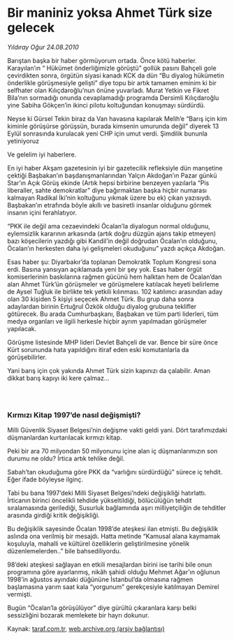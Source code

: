 # Bir maniniz yoksa Ahmet Türk size gelecek

*Yıldıray Oğur 24.08.2010*

<div class="yazi"><p>Barıştan başka bir haber görmüyorum ortada. Önce kötü haberler. Karayılan’ın “ Hükümet önderliğimizle görüştü” gollük pasını Bahçeli gole çevirdikten sonra, örgütün siyasi kanadı KCK da dün “Bu diyalog hükümetin önderlikle görüşmesiyle gelişti” diye topu bir artık tamamen eminim ki bir selfhater olan Kılıçdaroğlu’nun önüne yuvarladı. Murat Yetkin ve Fikret Bila’nın sormadığı onunda cevaplamadığı programda Dersimli Kılıçdaroğlu yine Sabiha Gökçen’in ikinci pilotu koltuğundan konuşmayı sürdürdü.</p>
<p>Neyse ki Gürsel Tekin biraz da Van havasına kapılarak Melih’e “Barış için kim kiminle görüşürse görüşsün, burada kimsenin umurunda değil” diyerek 13 Eylül sonrasında kurulacak yeni CHP için umut verdi. Şimdilik bununla yetiniyoruz</p>
<p>Ve gelelim iyi haberlere.</p>
<p>En iyi haber Akşam gazetesinin iyi bir gazetecilik refleksiyle dün manşetine çektiği Başbakan’ın başdanışmanlarından Yalçın Akdoğan’ın Pazar günkü Star’ın Açık Görüş ekinde (Artık hepsi birbirine benzeyen yazılarla “Pis liberaller, sahte demokratlar” diye bağırmaktan başka hiçbir numarası kalmayan Radikal İki’nin koltuğunu yıkmak üzere bu ek) çıkan yazısıydı. Başbakan’ın etrafında böyle akıllı ve basiretli insanlar olduğunu görmek insanın içini ferahlatıyor.</p>
<p>“PKK ile değil ama cezaevindeki Öcalan’la diyalogun normal olduğunu, eylemsizlik kararının arkasında (artık doğru düzgün ajans takip etmeyen) bazı köşecilerin yazdığı gibi Kandil’in değil doğrudan Öcalan’ın olduğunu, Öcalan’ın herkesten daha iyi gelişmeleri okuduğunu” yazdı açıkça Akdoğan.</p>
<p>Esas haber şu: Diyarbakır’da toplanan Demokratik Toplum Kongresi sona erdi. Basına yansıyan açıklamada yeni bir şey yok. Esas haber örgüt komiserlerinin baskılarına rağmen gücünü hem halktan hem de Öcalan’dan alan Ahmet Türk’ün görüşmeler ve görüşmelere katılacak heyeti belirleme de Aysel Tuğluk ile birlikte tek yetkili kılınması. 102 katılımcı arasından aday olan 30 kişiden 5 kişiyi seçecek Ahmet Türk. Bu grup daha sonra adaylardan birinin Ertuğrul Özkök olduğu diyalog grubuna teklifler götürecek. Bu arada Cumhurbaşkanı, Başbakan ve tüm parti liderleri, tüm medya organları ve ilgili herkesle hiçbir ayrım yapılmadan görüşmeler yapılacak.</p>
<p>Görüşme listesinde MHP lideri Devlet Bahçeli de var. Bence bir süre önce Kürt sorununda hata yapıldığını itiraf eden eski komutanlarla da görüşebilirler.</p>
<p>Yani barış için çok yakında Ahmet Türk sizin kapınızı da çalabilir. Aman dikkat barış kapıyı iki kere çalmaz...</p>
<h3> </h3>
<h3>Kırmızı Kitap 1997’de nasıl değişmişti?</h3>
<p>Milli Güvenlik Siyaset Belgesi’nin değişme vakti geldi yani. Dört tarafımızdaki düşmanlardan kurtarılacak kırmızı kitap.</p>
<p>Peki bir ara 70 milyondan 50 milyonunu içine alan iç düşmanlarımızın son durumu ne oldu? İrtica artık tehlike değil.</p>
<p>Sabah’tan okuduğuma göre PKK da “varlığını sürdürdüğü” sürece iç tehdit. Eğer ifade böyleyse ilginç.</p>
<p>Tabi bu bana 1997’deki Milli Siyaset Belgesi’ndeki değişikliği hatırlattı. İrticanın birinci öncelikli tehdide yükseltildiği, bölücülüğün tehdit sıralamasında gerilediği, Susurluk bağlamında aşırı milliyetçiliğin de tehditler arasında girdiği kritik değişikliği.</p>
<p>Bu değişiklik sayesinde Öcalan 1998’de ateşkesi ilan etmişti. Bu değişiklik aslında ona verilmiş bir mesajdı. Hatta metinde “Kamusal alana kaymamak koşuluyla, mahalli ve kültürel özelliklerin geliştirilmesine yönelik düzenlemelerden..” bile bahsediliyordu.</p>
<p>98’deki ateşkesi sağlayan en etkili mesajlardan birini ise tarihi bile onun programına göre ayarlanmış, nikâh şahidi olduğu Mehmet Ağar’ın oğlunun 1998’in ağustos ayındaki düğününe İstanbul’da olmasına rağmen başlamasına yarım saat kala “yorgunum” gerekçesiyle katılmayan Demirel vermişti.</p>
<p>Bugün “Öcalan’la görüşülüyor” diye gürültü çıkaranlara karşı belki sessizliğini bozarak memlekete bir hayrı dokunur.</p></div>

Kaynak: [taraf.com.tr](http://www.taraf.com.tr:80/yildiray-ogur/makale-bir-maniniz-yoksa-ahmet-turk-size-gelecek.htm), [web.archive.org (arşiv bağlantısı)](http://web.archive.org/web/20100825163533/http://www.taraf.com.tr:80/yildiray-ogur/makale-bir-maniniz-yoksa-ahmet-turk-size-gelecek.htm)
